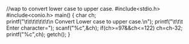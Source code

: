 //wap to convert lower case to upper case.
#include<stdio.h>
#include<conio.h>
 main()
{
	char ch;	
	printf("\t\t\t\t\t\t\t\n Convert Lower case to upper case.\n");
	printf("\t\t\t Enter character=");
	scanf("%c",&ch);
	if(ch>=97&&ch<=122)
	ch=ch-32;
	printf("%c",ch);
	getch();
}

